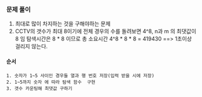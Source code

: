 ### 문제 풀이
1. 최대로 많이 차지하는 것을 구해야하는 문제 
2. CCTV의 갯수가 최대 8이기에 전체 경우의 수를 돌려보면 4^8,
    n과 m 의 최댓값이 8 임 탐색시간은 8 * 8  이므로 
    총 소요시간 4^8 * 8 * 8 = 419430 ==> 1초이상 걸리지 않는다.

#### 순서
    1. 숫자가 1~5 사이인 경우들 열과 행 번호 저장(입력 받을 시에 저장)
    2. 1~5까지 숫자 에 따라 탐색 함수  구현
    3. 갯수 카운팅해 최댓값 구하기

